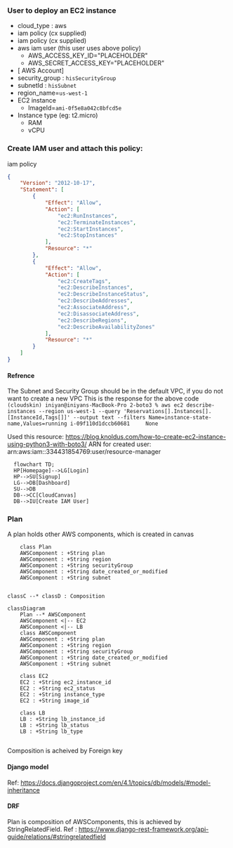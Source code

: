 ### User to deploy an EC2 instance
- cloud_type : aws
- iam policy (cx supplied)  
- iam policy (cx supplied)  
- aws iam user (this user uses above policy)
  - AWS_ACCESS_KEY_ID="PLACEHOLDER"
  - AWS_SECRET_ACCESS_KEY="PLACEHOLDER"
- [ AWS Account]  
- security_group : `hisSecurityGroup`
- subnetId : `hisSubnet`
- region_name=`us-west-1`
- EC2 instance
  - ImageId=`ami-0f5e8a042c8bfcd5e`
- Instance type (eg: t2.micro)
  - RAM
  - vCPU

### Create IAM user and attach this policy:
iam policy 

```json
{
    "Version": "2012-10-17",
    "Statement": [
        {
            "Effect": "Allow",
            "Action": [
                "ec2:RunInstances",
                "ec2:TerminateInstances",
                "ec2:StartInstances",
                "ec2:StopInstances"
            ],
            "Resource": "*"
        },
        {
            "Effect": "Allow",
            "Action": [
                "ec2:CreateTags",
                "ec2:DescribeInstances",
                "ec2:DescribeInstanceStatus",
                "ec2:DescribeAddresses",
                "ec2:AssociateAddress",
                "ec2:DisassociateAddress",
                "ec2:DescribeRegions",
                "ec2:DescribeAvailabilityZones"
            ],
            "Resource": "*"
        }
    ]
}
```

#### Refrence 
The Subnet and Security Group should be in the default VPC, if you do not want to create a new VPC
This is the response for the above code
`
(cloudskin) iniyan@iniyans-MacBook-Pro 2-boto3 % aws ec2 describe-instances --region us-west-1 --query 'Reservations[].Instances[].[InstanceId,Tags[]]' --output text --filters Name=instance-state-name,Values=running
i-09f110d1dccb60681     None
`


Used this resource: https://blog.knoldus.com/how-to-create-ec2-instance-using-python3-with-boto3/
ARN for created user: arn:aws:iam::334431854769:user/resource-manager

```mermaid
  flowchart TD;
  HP[Homepage]-->LG[Login]
  HP-->SU[Signup]
  LG-->DB[Dashboard]
  SU-->DB
  DB-->CC[CloudCanvas]
  DB-->IU[Create IAM User]
```


### Plan 
A plan holds other AWS components, which is created in canvas

```mermaid
    class Plan
    AWSComponent : +String plan
    AWSComponent : +String region
    AWSComponent : +String securityGroup
    AWSComponent : +String date_created_or_modified
    AWSComponent : +String subnet        


classC --* classD : Composition
```


```mermaid
classDiagram
    Plan --* AWSComponent
    AWSComponent <|-- EC2
    AWSComponent <|-- LB
    class AWSComponent
    AWSComponent : +String plan
    AWSComponent : +String region
    AWSComponent : +String securityGroup
    AWSComponent : +String date_created_or_modified
    AWSComponent : +String subnet        

    class EC2
    EC2 : +String ec2_instance_id
    EC2 : +String ec2_status
    EC2 : +String instance_type     
    EC2 : +String image_id

    class LB
    LB : +String lb_instance_id
    LB : +String lb_status
    LB : +String lb_type     
        
```



Composition is acheived by Foreign key
#### Django model
Ref: https://docs.djangoproject.com/en/4.1/topics/db/models/#model-inheritance
#### DRF
Plan is composition of AWSComponents, this is achieved by  StringRelatedField. 
Ref : https://www.django-rest-framework.org/api-guide/relations/#stringrelatedfield